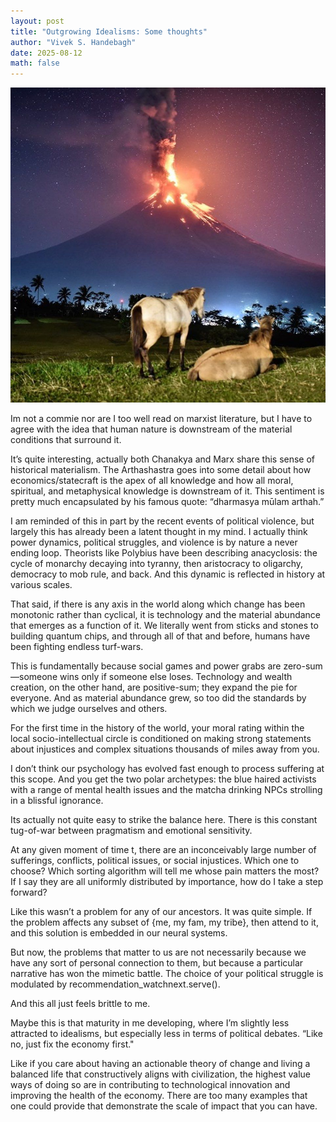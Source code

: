 ```yaml
---
layout: post
title: "Outgrowing Idealisms: Some thoughts"
author: "Vivek S. Handebagh"
date: 2025-08-12
math: false
---
```


![horses](/assets/images/horses-volcano.jpg)


Im not a commie nor are I too well read on marxist literature, but I have to agree with the idea that human nature is downstream of the material conditions that surround it. 

It’s quite interesting, actually both Chanakya and Marx share this sense of historical materialism. The Arthashastra goes into some detail about how economics/statecraft is the apex of all knowledge and how all moral, spiritual, and metaphysical knowledge is downstream of it. This sentiment is pretty much encapsulated by his famous quote: “dharmasya mūlam arthah.” 

I am reminded of this in part by the recent events of political violence, but largely this has already been a latent thought in my mind. I actually think power dynamics, political struggles, and violence is by nature a never ending loop. Theorists like Polybius have been describing anacyclosis: the cycle of monarchy decaying into tyranny, then aristocracy to oligarchy, democracy to mob rule, and back. And this dynamic is reflected in history at various scales.

That said, if there is any axis in the world along which change has been monotonic rather than cyclical, it is technology and the material abundance that emerges as a function of it. We literally went from sticks and stones to building quantum chips, and through all of that and before, humans have been fighting endless turf-wars.

This is fundamentally because social games and power grabs are zero-sum—someone wins only if someone else loses. Technology and wealth creation, on the other hand, are positive-sum; they expand the pie for everyone. And as material abundance grew, so too did the standards by which we judge ourselves and others. 

For the first time in the history of the world, your moral rating within the local socio-intellectual circle is conditioned on making strong statements about injustices and complex situations thousands of miles away from you.

I don’t think our psychology has evolved fast enough to process suffering at this scope. And you get the two polar archetypes: the blue haired activists with a range of mental health issues and the matcha drinking NPCs strolling in a blissful ignorance. 

Its actually not quite easy to strike the balance here. There is this constant tug-of-war between pragmatism and emotional sensitivity. 

At any given moment of time t, there are an inconceivably large number of sufferings, conflicts, political issues, or social injustices. Which one to choose? Which sorting algorithm will tell me whose pain matters the most? If I say they are all uniformly distributed by importance, how do I take a step forward?

Like this wasn’t a problem for any of our ancestors. It was quite simple. If the problem affects any subset of {me, my fam, my tribe}, then attend to it, and this solution is embedded in our neural systems.

But now, the problems that matter to us are not necessarily because we have any sort of personal connection to them, but because a particular narrative has won the mimetic battle. The choice of your political struggle is modulated by recommendation_watchnext.serve(). 

And this all just feels brittle to me.

Maybe this is that maturity in me developing, where I’m slightly less attracted to idealisms, but especially less in terms of political debates.  “Like no, just fix the economy first."

Like if you care about having an actionable theory of change and living a balanced life that constructively aligns with civilization, the highest value ways of doing so are in contributing to technological innovation and improving the health of the economy. There are too many examples that one could provide that demonstrate the scale of impact that you can have.




